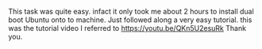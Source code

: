 This task was quite easy. infact it only took me about 2 hours to install dual boot Ubuntu onto to machine. Just followed along a very easy tutorial.
this was the tutorial video I referred to https://youtu.be/QKn5U2esuRk
Thank you.
